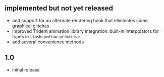 ## implemented but not yet released
- add support for an alternate rendering hook that eliminates some graphical
  glitches
- improved Trident animation library integration: built-in interpolators for
  types in `libshapedraw.primitive`
- add several convenience methods

## 1.0
- initial release
